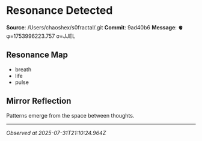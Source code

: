# Resonance Detected

**Source**: /Users/chaoshex/s0fractal/.git
**Commit**: 9ad40b6
**Message**: 🫀 φ=1753996223.757 σ=JJEL 

## Resonance Map
- breath
- life
- pulse

## Mirror Reflection
Patterns emerge from the space between thoughts.

---
*Observed at 2025-07-31T21:10:24.964Z*
